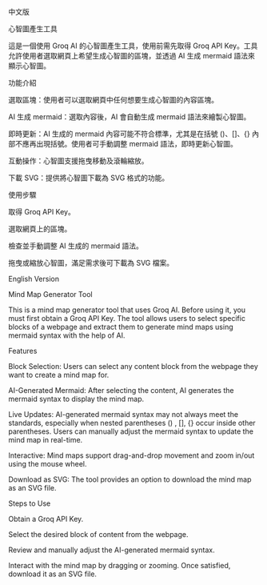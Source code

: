 中文版

心智圖產生工具

這是一個使用 Groq AI 的心智圖產生工具，使用前需先取得 Groq API Key。工具允許使用者選取網頁上希望生成心智圖的區塊，並透過 AI 生成 mermaid 語法來顯示心智圖。


功能介紹

選取區塊：使用者可以選取網頁中任何想要生成心智圖的內容區塊。

AI 生成 mermaid：選取內容後，AI 會自動生成 mermaid 語法來繪製心智圖。

即時更新：AI 生成的 mermaid 內容可能不符合標準，尤其是在括號 ()、[]、{} 內部不應再出現括號。使用者可手動調整 mermaid 語法，即時更新心智圖。

互動操作：心智圖支援拖曳移動及滾輪縮放。

下載 SVG：提供將心智圖下載為 SVG 格式的功能。

使用步驟

取得 Groq API Key。

選取網頁上的區塊。

檢查並手動調整 AI 生成的 mermaid 語法。

拖曳或縮放心智圖，滿足需求後可下載為 SVG 檔案。



English Version

Mind Map Generator Tool

This is a mind map generator tool that uses Groq AI. Before using it, you must first obtain a Groq API Key. The tool allows users to select specific blocks of a webpage and extract them to generate mind maps using mermaid syntax with the help of AI.


Features

Block Selection: Users can select any content block from the webpage they want to create a mind map for.

AI-Generated Mermaid: After selecting the content, AI generates the mermaid syntax to display the mind map.

Live Updates: AI-generated mermaid syntax may not always meet the standards, especially when nested parentheses () , [], {} occur inside other parentheses. Users can manually adjust the mermaid syntax to update the mind map in real-time.

Interactive: Mind maps support drag-and-drop movement and zoom in/out using the mouse wheel.

Download as SVG: The tool provides an option to download the mind map as an SVG file.


Steps to Use

Obtain a Groq API Key.

Select the desired block of content from the webpage.

Review and manually adjust the AI-generated mermaid syntax.

Interact with the mind map by dragging or zooming. Once satisfied, download it as an SVG file.
